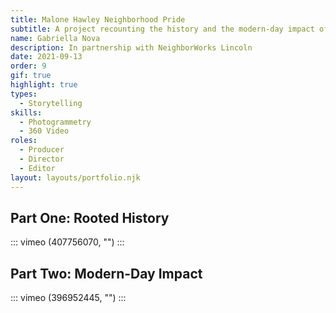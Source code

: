 ```yaml
---
title: Malone Hawley Neighborhood Pride
subtitle: A project recounting the history and the modern-day impact of the Malone/Hawley Neighborhood
name: Gabriella Nova
description: In partnership with NeighborWorks Lincoln
date: 2021-09-13
order: 9
gif: true
highlight: true
types:
  - Storytelling
skills:
  - Photogrammetry
  - 360 Video
roles:
  - Producer
  - Director
  - Editor
layout: layouts/portfolio.njk
---
```


<copy-wrap class="grid-center sm:grid-center md:grid-center">

## Part One: Rooted History

</copy-wrap>

<div class="grid-center sm:grid-center md:col-start-1 md:col-end-6">

::: vimeo (407756070, "") :::

</div>

<copy-wrap class="grid-center sm:grid-center md:grid-center">

## Part Two: Modern-Day Impact

</copy-wrap>

<div class="grid-center sm:grid-center md:col-start-1 md:col-end-6">

::: vimeo (396952445, "") :::

</div>